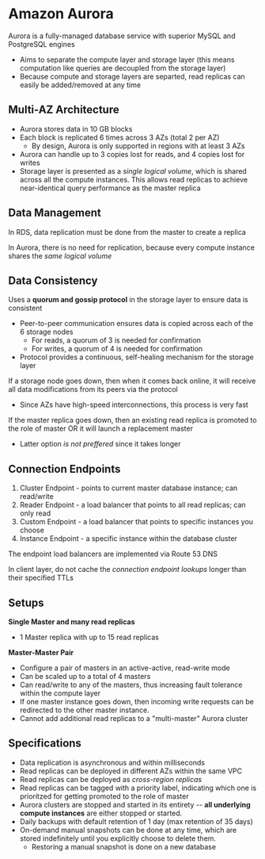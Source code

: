 # Amazon Aurora

Aurora is a fully-managed database service with superior MySQL and PostgreSQL engines
- Aims to separate the compute layer and storage layer (this means computation like queries are decoupled from the storage layer)
- Because compute and storage layers are separted, read replicas can easily be added/removed at any time

## Multi-AZ Architecture

- Aurora stores data in 10 GB blocks
- Each block is replicated 6 times across 3 AZs (total 2 per AZ)
	- By design, Aurora is only supported in regions with at least 3 AZs
- Aurora can handle up to 3 copies lost for reads, and 4 copies lost for writes
- Storage layer is presented as a _single logical volume_, which is shared across all the compute instances. This allows read replicas to achieve near-identical query performance as the master replica

## Data Management

In RDS, data replication must be done from the master to create a replica

In Aurora, there is no need for replication, because every compute instance shares the _same logical volume_

## Data Consistency

Uses a **quorum and gossip protocol** in the storage layer to ensure data is consistent
- Peer-to-peer communication ensures data is copied across each of the 6 storage nodes
	- For reads, a quorum of 3 is needed for confirmation
	- For writes, a quorum of 4 is needed for confirmation
- Protocol provides a continuous, self-healing mechanism for the storage layer

If a storage node goes down, then when it comes back online, it will receive all data modifications from its peers via the protocol
- Since AZs have high-speed interconnections, this process is very fast

If the master replica goes down, then an existing read replica is promoted to the role of master OR it will launch a replacement master
- Latter option _is not preffered_ since it takes longer

## Connection Endpoints

1. Cluster Endpoint - points to current master database instance; can read/write
2. Reader Endpoint - a load balancer that points to all read replicas; can only read
3. Custom Endpoint - a load balancer that points to specific instances you choose
4. Instance Endpoint - a specific instance within the database cluster

The endpoint load balancers are implemented via Route 53 DNS

In client layer, do not cache the _connection endpoint lookups_ longer than their specified TTLs

## Setups

**Single Master and many read replicas**
- 1 Master replica with up to 15 read replicas

**Master-Master Pair**
- Configure a pair of masters in an active-active, read-write mode
- Can be scaled up to a total of 4 masters
- Can read/write to any of the masters, thus increasing fault tolerance within the compute layer
- If one master instance goes down, then incoming write requests can be redirected to the other master instance.
- Cannot add additional read replicas to a "multi-master" Aurora cluster

## Specifications

- Data replication is asynchronous and within milliseconds
- Read replicas can be deployed in different AZs within the same VPC
- Read replicas can be deployed as _cross-region replicas_
- Read replicas can be tagged with a priority label, indicating which one is prioritzed for getting promoted to the role of master
- Aurora clusters are stopped and started in its entirety -- **all underlying compute instances** are either stopped or started.
- Daily backups with default retention of 1 day (max retention of 35 days)
- On-demand manual snapshots can be done at any time, which are stored indefinitely until you explicitly choose to delete them.
	- Restoring a manual snapshot is done on a new database

